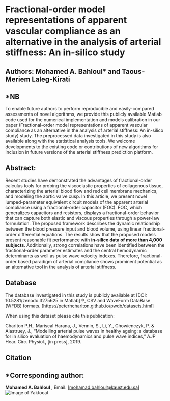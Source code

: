 # Fractional-order model representations of apparent vascular compliance as an alternative in the analysis of arterial stiffness: An in-silico study
## Authors: Mohamed A. Bahloul* and Taous-Meriem Laleg-Kirati

## *NB
To enable future authors to perform reproducible and easily-compared assessments of novel algorithms, we provide this publicly available Matlab code used for the numerical implementation and models calibration in our paper (Fractional-order model representations of apparent vascular compliance as an alternative in the analysis of arterial stiffness: An in-silico study) study. The preprocessed data investigated in this study is also available along with the statistical analysis tools. We welcome developments to the existing code or contributions of new algorithms for inclusion in future versions of the arterial stiffness prediction platform.

## Abstract:
Recent studies have demonstrated the advantages of fractional-order calculus tools for probing the viscoelastic properties of collagenous tissue, characterizing the arterial blood flow and red cell membrane mechanics, and modeling the aortic valve cusp. In this article, we present novel lumped-parameter equivalent circuit models of the apparent arterial compliance using a fractional-order capacitor (FOC). FOC, which generalizes capacitors and resistors, displays a fractional-order behavior that can capture both elastic and viscous properties through a power-law formulation. The proposed framework describes the dynamic relationship between the blood pressure input and blood volume, using linear fractional-order differential equations. The results show that the proposed models present reasonable fit performance with **in-silico data of more than 4,000 subjects**. Additionally, strong correlations have been identified between the fractional-order parameter estimates and the central hemodynamic determinants as well as pulse wave velocity indexes. Therefore, fractional-order based paradigm of arterial compliance shows prominent potential as an alternative tool in the analysis of arterial stiffness.

## Database 

The database investigated in this study is publicly available at [DOI: 10.5281/zenodo.3275625 in Matlab] ®, CSV and WaveForm DataBase (WFDB) formats. [https://peterhcharlton.github.io/pwdb/datasets.html]

When using this dataset please cite this publication:

Charlton P.H., Mariscal Harana, J., Vennin, S., Li, Y., Chowienczyk, P. & Alastruey, J., “Modelling arterial pulse waves in healthy ageing: a database for in silico evaluation of haemodynamics and pulse wave indices,” AJP Hear. Circ. Physiol., [in press], 2019.

## Citation

## *Corresponding author:
**Mohamed A. Bahloul** , Email: [mohamad.bahloul@kaust.edu.sa]
![Image of Yaktocat](https://github.com/EMANG-KAUST/Fractional-modeling-of-vascular-compliance/blob/main/fig5.png)



